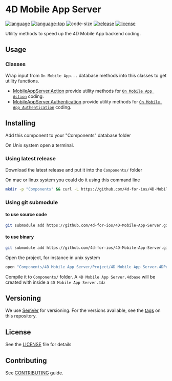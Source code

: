 # 4D Mobile App Server

[![language][code-shield]][code-url]
[![language-top][code-top]][code-url]
![code-size][code-size]
[![release][release-shield]][release-url]
[![license][license-shield]][license-url]

Utility methods to speed up the 4D Mobile App backend coding.

## Usage

### Classes

Wrap input from `On Mobile App...` database methods into this classes to get utility functions.

- [MobileAppServer.Action](Documentation/Classes/Action.md) provide utility methods for [`On Mobile App Action`](https://doc.4d.com/4Dv18/4D/18/On-Mobile-App-Action-database-method.301-4505017.en.html) coding.
- [MobileAppServer.Authentication](Documentation/Classes/Authentication.md) provide utility methods for [`On Mobile App Authentication`](https://doc.4d.com/4Dv18/4D/18/On-Mobile-App-Authentication-database-method.301-4505016.en.html) coding.

## Installing

Add this component to your "Components" database folder

On Unix system open a terminal.

### Using latest release

Download the latest release and put  it into the `Components/` folder

On mac or linux system you could do it using this command line

```bash
mkdir -p "Components" && curl -L https://github.com/4d-for-ios/4D-Mobile-App-Server/releases/latest/download/Mobile.App.Server.4DZ --output "Components/Mobile App Server.4dz"
```

### Using git submodule

#### to use source code

```bash
git submodule add https://github.com/4d-for-ios/4D-Mobile-App-Server.git "Components/4D Mobile AppServer.4dbase"
```

#### to use binary

```bash
git submodule add https://github.com/4d-for-ios/4D-Mobile-App-Server.git "Components/4D Mobile AppServer"
```

Open the project, for instance in unix system

```bash
open "Components/4D Mobile App Server/Project/4D Mobile App Server.4DProject"
```

Compile it to `Components/` folder. A `4D Mobile App Server.4dbase` will be created with inside a `4D Mobile App Server.4dz`

## Versioning

We use [SemVer](http://semver.org/) for versioning. For the versions available, see the [tags](https://github.com/4d-for-ios/4D-Mobile-App-Server/tags) on this repository.

## License

See the [LICENSE][license-url] file for details

## Contributing

See [CONTRIBUTING][contributing-url] guide.

<!-- MARKDOWN LINKS & IMAGES -->
<!-- https://www.markdownguide.org/basic-syntax/#reference-style-links -->
[code-shield]: https://img.shields.io/static/v1?label=language&message=4d&color=blue
[code-top]: https://img.shields.io/github/languages/top/4d-for-ios/4D-Mobile-App-Server.svg
[code-size]: https://img.shields.io/github/languages/code-size/4d-for-ios/4D-Mobile-App-Server.svg
[code-url]: https://developer.4d.com/
[release-shield]: https://img.shields.io/github/v/release/4d-for-ios/4D-Mobile-App-Server
[release-url]: https://github.com/4d-for-ios/4D-Mobile-App-Server/releases/latest
[license-shield]: https://img.shields.io/github/license/4d-for-ios/4D-Mobile-App-Server
[license-url]: LICENSE.md
[contributing-url]: CONTRIBUTING.md
